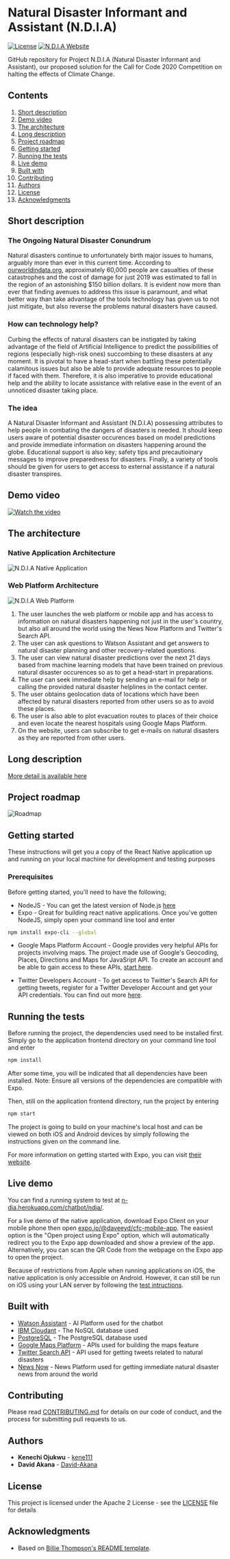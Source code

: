 # Natural Disaster Informant and Assistant (N.D.I.A)

[![License](https://img.shields.io/badge/License-Apache2-blue.svg)](https://www.apache.org/licenses/LICENSE-2.0) [![N.D.I.A Website](https://img.shields.io/badge/View-Website-blue)](https://ndia.eu-gb.mybluemix.net/ndia/)

GitHub repository for Project N.D.I.A (Natural Disaster Informant and Assistant), our proposed solution for the Call for Code 2020 Competition on halting the effects of Climate Change.

## Contents

1. [Short description](#short-description)
1. [Demo video](#demo-video)
1. [The architecture](#the-architecture)
1. [Long description](#long-description)
1. [Project roadmap](#project-roadmap)
1. [Getting started](#getting-started)
1. [Running the tests](#running-the-tests)
1. [Live demo](#live-demo)
1. [Built with](#built-with)
1. [Contributing](#contributing)
1. [Authors](#authors)
1. [License](#license)
1. [Acknowledgments](#acknowledgments)

## Short description

### The Ongoing Natural Disaster Conundrum

Natural disasters continue to unfortunately birth major issues to humans, arguably more than ever in this current time. According to [ourworldindata.org](https://ourworldindata.org/natural-disasters), approximately
60,000 people are casualties of these catastrophes and the cost of damage for just 2019 was estimated to fall in the region of an astonishing $150 billion dollars. It is evident now more than ever that finding avenues to address this issue is paramount, and what better way than take advantage of the tools technology has given us to not just mitigate, but also reverse the problems natural disasters have caused.

### How can technology help?

Curbing the effects of natural disasters can be instigated by taking advantage of the field of Artificial Intelligence to predict the possibilities of regions (especially high-risk ones) succombing to these disasters at any moment. It is pivotal to have a head-start when battling these potentially calamitous issues but also be able to provide adequate resources to people if faced with them. Therefore, it is also imperative to provide educational help and the ability to locate assistance with relative ease in the event of an unnoticed disaster taking place.

### The idea

A Natural Disaster Informant and Assistant (N.D.I.A) possessing attributes to help people in combating the dangers of disasters is needed. It should keep users aware of potential disaster occurences based on model predictions and provide immediate information on disasters happening around the globe.  Educational support is also key; safety tips and precautioinary messages to improve preparedness for disasters. Finally, a variety of tools should be given for users to get access to external assistance if a natural disaster transpires.

## Demo video

[![Watch the video](https://github.com/Code-and-Response/Liquid-Prep/blob/master/images/IBM-interview-video-image.png)](https://youtu.be/vOgCOoy_Bx0)

## The architecture

### Native Application Architecture

![N.D.I.A Native Application](images/app-architecture.jpg)

### Web Platform Architecture

![N.D.I.A Web Platform](images/web-platform-architecture.jpg)

1. The user launches the web platform or mobile app and has access to information on natural disasters happening not just in the user's country, but also all around the world using the News Now Platform and Twitter's Search API.
2. The user can ask questions to Watson Assistant and get answers to natural disaster planning and other recovery-related questions.
3. The user can view natural disaster predictions over the next 21 days based from machine learning models that have been trained on previous natural disaster occurences so as to get a head-start in preparations.
4. The user can seek immediate help by sending an e-mail for help or calling the provided natural disaster helplines in the contact center.
5. The user obtains geolocation data of locations which have been affected by natural disasters reported from other users so as to avoid these places. 
6. The user is also able to plot evacuation routes to places of their choice and even locate the nearest hospitals using Google Maps Platform.
7. On the website, users can subscribe to get e-mails on natural disasters as they are reported from other users.

## Long description

[More detail is available here](DESCRIPTION.md)

## Project roadmap

![Roadmap](images/ndia-roadmap.jpg)

## Getting started

These instructions will get you a copy of the React Native application up and running on your local machine for development and testing purposes

### Prerequisites

Before getting started, you'll need to have the following;

* NodeJS - You can get the latest version of Node.js [here](https://nodejs.org/en/)
* Expo - Great for building react native applications. Once you've gotten NodeJS, simply open your command line tool and enter

```bash
npm install expo-cli --global
```
* Google Maps Platform Account - Google provides very helpful APIs for projects involving maps. The project made use of Google's Geocoding, Places, Directions and Maps for JavaSript API. To create an account and be able to gain access to these APIs, [start here](https://cloud.google.com/maps-platform).

* Twitter Developers Account - To get access to Twitter's Search API for getting tweets, register for a Twitter Developer Account and get your API credentials. You can find out more [here](https://developer.twitter.com/en/docs/tweets/search/api-reference/get-search-tweets).

## Running the tests

Before running the project, the dependencies used need to be installed first. Simply go to the application frontend directory on your command line tool and enter

```bash
npm install
```
After some time, you will be indicated that all dependencies have been installed.
Note: Ensure all versions of the dependencies are compatible with Expo.

Then, still on the application frontend directory, run the project by entering

```bash
npm start
```
The project is going to build on your machine's local host and can be viewed on both iOS and Android devices by simply following the instructions given on the command line.

For more information on getting started with Expo, you can visit [their website](https://expo.io/).

## Live demo

You can find a running system to test at [n-dia.herokuapp.com/chatbot/ndia/](https://ndia.eu-gb.mybluemix.net/ndia/).

For a live demo of the native application, download Expo Client on your mobile phone then open [expo.io/@daveeyd/cfc-mobile-app](https://expo.io/@daveeyd/cfc-mobile-app). The easiest option is the "Open project using Expo" option, which will automatically redirect you to the Expo app downloaded and show a preview of the app. Alternatively, you can scan the QR Code from the webpage on the Expo app to open the project.

Because of restrictions from Apple when running applications on iOS, the native application is only accessible on Android. However, it can still be run on iOS using your LAN server by following the [test intructions](#running-the-tests).

## Built with

* [Watson Assistant](https://www.ibm.com/cloud/watson-assistant/) - AI Platform used for the chatbot 
* [IBM Cloudant](https://cloud.ibm.com/catalog?search=cloudant#search_results) - The NoSQL database used
* [PostgreSQL](https://cloud.ibm.com/catalog/services/elephantsql) - The PostgreSQL database used
* [Google Maps Platform](https://developers.google.com/maps/documentation) - APIs used for building the maps feature
* [Twitter Search API](https://developer.twitter.com/en/docs/tweets/search/api-reference/get-search-tweets) - API used for getting tweets related to natural disasters
* [News Now](https://newsnow.co.uk/) - News Platform used for getting immediate natural disaster news from around the world

## Contributing

Please read [CONTRIBUTING.md](CONTRIBUTING.md) for details on our code of conduct, and the process for submitting pull requests to us.

## Authors

* **Kenechi Ojukwu** - [kene111](https://github.com/kene111)
* **David Akana** - [David-Akana](https://github.com/David-Akana)

## License

This project is licensed under the Apache 2 License - see the [LICENSE](LICENSE) file for details

## Acknowledgments

* Based on [Billie Thompson's README template](https://gist.github.com/PurpleBooth/109311bb0361f32d87a2).
